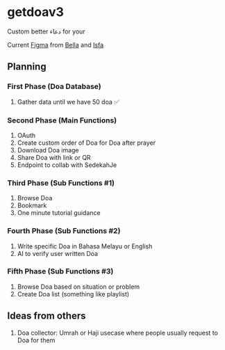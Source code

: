 # getdoav3

Custom better دعاء for your

Current [Figma](https://www.figma.com/design/S01ARywZf83zlFaAb1Sg2g/Get-Doa?node-id=42-6027&node-type=frame&t=htyjRhUV2txbp2Fi-0) from [Bella](https://www.linkedin.com/in/nisabellazahari/) and [Isfa](https://www.linkedin.com/in/isfa-farhan-491bba185/)

## Planning

### First Phase (Doa Database)

1. Gather data until we have 50 doa :white_check_mark:

### Second Phase (Main Functions)

1. OAuth
2. Create custom order of Doa for Doa after prayer
3. Download Doa image
4. Share Doa with link or QR
5. Endpoint to collab with SedekahJe

### Third Phase (Sub Functions #1)

1. Browse Doa
2. Bookmark
3. One minute tutorial guidance

### Fourth Phase (Sub Functions #2)

1. Write specific Doa in Bahasa Melayu or English
2. AI to verify user written Doa

### Fifth Phase (Sub Functions #3)

1. Browse Doa based on situation or problem
2. Create Doa list (something like playlist)

## Ideas from others

1. Doa collector: Umrah or Haji usecase where people usually request to Doa for them
